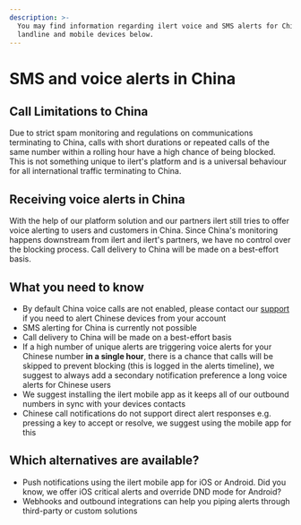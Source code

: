 ```yaml
---
description: >-
  You may find information regarding ilert voice and SMS alerts for Chinese
  landline and mobile devices below.
---
```


# SMS and voice alerts in China

## Call Limitations to China

Due to strict spam monitoring and regulations on communications terminating to China, calls with short durations or repeated calls of the same number within a rolling hour have a high chance of being blocked. This is not something unique to ilert's platform and is a universal behaviour for all international traffic terminating to China.

## Receiving voice alerts in China

With the help of our platform solution and our partners ilert still tries to offer voice alerting to users and customers in China. Since China's monitoring happens downstream from ilert and ilert's partners, we have no control over the blocking process. Call delivery to China will be made on a best-effort basis.

## What you need to know

* By default China voice calls are not enabled, please contact our [support](../../contact.md#support) if you need to alert Chinese devices from your account
* SMS alerting for China is currently not possible
* Call delivery to China will be made on a best-effort basis
* If a high number of unique alerts are triggering voice alerts for your Chinese number **in a single hour**, there is a chance that calls will be skipped to prevent blocking \(this is logged in the alerts timeline\), we suggest to always add a secondary notification preference a long voice alerts for Chinese users
* We suggest installing the ilert mobile app as it keeps all of our outbound numbers in sync with your devices contacts
* Chinese call notifications do not support direct alert responses e.g. pressing a key to accept or resolve, we suggest using the mobile app for this

## Which alternatives are available?

* Push notifications using the ilert mobile app for iOS or Android. Did you know, we offer iOS critical alerts and override DND mode for Android?
* Webhooks and outbound integrations can help you piping alerts through third-party or custom solutions

